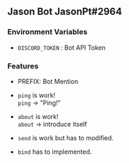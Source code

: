 Jason Bot JasonPt#2964
---
### Environment Variables
- `DISCORD_TOKEN` : Bot API Token

### Features
- PREFIX: Bot Mention

- `ping` is work!    
`ping` -> "Ping!"
- `about` is work!    
`about` -> introduce itself
- `send` is work but has to modified.    
- `bind` has to implemented.    

